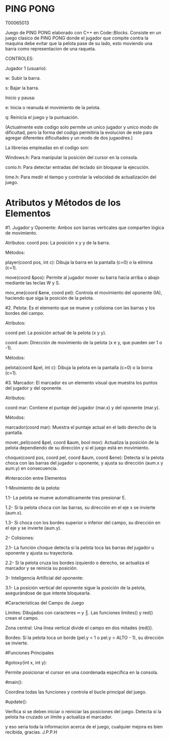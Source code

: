 # PING PONG
T00065013

Juego de PING PONG elaborado con C++ en Code::Blocks.
Consiste en un juego clasico de PING PONG donde el jugador que compite contra la maquina debe evitar que la pelota pase de su lado, esto moviendo una barra como representacion de una raqueta.


CONTROLES:

Jugador 1 (usuario):

w: Subir la barra.

s: Bajar la barra.

Inicio y pausa:

e: Inicia o reanuda el movimiento de la pelota.

q: Reinicia el juego y la puntuación.


(Actualmente este codigo solo permite un unico jugador y unico modo de dificultad, pero la forma del codigo permitiria la evolucion de este para agregar diferentes dificultades y un modo de dos jugaodres.)


La librerias empleadas en el codigo son:

Windows.h: Para manipular la posición del cursor en la consola.

conio.h: Para detectar entradas del teclado sin bloquear la ejecución.

time.h: Para medir el tiempo y controlar la velocidad de actualización del juego.

# Atributos y Métodos de los Elementos

#1. Jugador y Oponente: 
Ambos son barras verticales que comparten lógica de movimiento.

Atributos:
coord pos: La posición x y y de la barra.

Métodos:

player(coord pos, int c): Dibuja la barra en la pantalla (c=0) o la elimina (c=1).

move(coord &pos): Permite al jugador mover su barra hacia arriba o abajo mediante las teclas W y S.

mov_ene(coord &ene, coord pel): Controla el movimiento del oponente (IA), haciendo que siga la posición de la pelota.

#2. Pelota:
Es el elemento que se mueve y colisiona con las barras y los bordes del campo.

Atributos:

coord pel: La posición actual de la pelota (x y y).

coord aum: Dirección de movimiento de la pelota (x e y, que pueden ser 1 o -1).

Métodos:

pelota(coord &pel, int c): Dibuja la pelota en la pantalla (c=0) o la borra (c=1).

#3. Marcador:
El marcador es un elemento visual que muestra los puntos del jugador y del oponente.

Atributos:

coord mar: Contiene el puntaje del jugador (mar.x) y del oponente (mar.y).

Métodos:

marcador(coord mar): Muestra el puntaje actual en el lado derecho de la pantalla.

mover_pel(coord &pel, coord &aum, bool mov): Actualiza la posición de la pelota dependiendo de su dirección y si el juego está en movimiento.

choque(coord pos, coord pel, coord &aum, coord &ene): Detecta si la pelota choca con las barras del jugador u oponente, y ajusta su dirección (aum.x y aum.y) en consecuencia.

#Interacción entre Elementos

1-Movimiento de la pelota:

1.1- La pelota se mueve automáticamente tras presionar E.

1.2- Si la pelota choca con las barras, su dirección en el eje x se invierte (aum.x).

1.3- Si choca con los bordes superior o inferior del campo, su dirección en el eje y se invierte (aum.y).

2- Colisiones:

2.1- La función choque detecta si la pelota toca las barras del jugador u oponente y ajusta su trayectoria.

2.2- Si la pelota cruza los bordes izquierdo o derecho, se actualiza el marcador y se reinicia su posición.

3- Inteligencia Artificial del oponente:

3.1- La posición vertical del oponente sigue la posición de la pelota, asegurándose de que intente bloquearla.

#Características del Campo de Juego

Límites: Dibujados con caracteres ═ y ║. Las funciones limites() y red() crean el campo.

Zona central: Una línea vertical divide el campo en dos mitades (red()).

Bordes: Si la pelota toca un borde (pel.y < 1 o pel.y > ALTO - 1), su dirección se invierte.

#Funciones Principales

#gotoxy(int x, int y):

Permite posicionar el cursor en una coordenada específica en la consola.

#main():

Coordina todas las funciones y controla el bucle principal del juego.

#update():

Verifica si se deben iniciar o reiniciar las posiciones del juego.
Detecta si la pelota ha cruzado un límite y actualiza el marcador.

y eso seria toda la informacion acerca de el juego, cualquier mejora es bien recibida, gracias.
J.P.P.H
